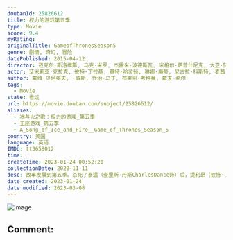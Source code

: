 ```yaml
---
doubanId: 25826612
title: 权力的游戏第五季
type: Movie
score: 9.4
myRating: 
originalTitle: GameofThronesSeason5
genre: 剧情, 奇幻, 冒险
datePublished: 2015-04-12
director: 迈克尔·斯洛维斯, 马克·米罗, 杰雷米·波德斯瓦, 米格尔·萨普什尼克, 大卫·努特尔
actor: 艾米莉亚·克拉克, 彼特·丁拉基, 基特·哈灵顿, 琳娜·海蒂, 尼古拉·科斯特, 麦茜·威廉姆斯, 苏菲·特纳, 娜塔莉·多默尔, 艾丹·吉伦, 斯蒂芬·迪兰, 约翰·布莱德利, 娜塔莉·伊曼纽尔, 格温多兰·克里斯蒂, 伊恩·格雷, 阿尔菲·艾伦, 米希尔·赫伊斯曼, 朱利安·格洛弗, 伊恩·麦克尔希尼, 卡里斯·范·侯登, 亚历山大·希迪格, 乔纳森·普雷斯, 凯莎·卡斯特, 托比·塞巴斯蒂安, 尼尔·泰格·弗莉, 道比·欧帕瑞, 恩佐·科伦蒂, 杰西卡·亨维克, 罗莎贝尔·劳伦蒂·塞勒斯, 马克·加蒂斯, 哈蒂·戈托贝德, 比吉特·约尔特·索伦森, 凯莉·英格拉姆, 乔尔·弗莱, 伊万·瑞恩, 汉娜·穆雷, 丹尼尔·波特曼, 雅各布·安德森, 欧文·蒂尔, 迈克尔·麦克埃尔哈顿, 本·克朗普顿, 夏洛特·霍普, 费伊·马赛, 皮特·沃恩, 塞伦·希德, undefined, 鲁珀特·范西塔特, 安东·莱瑟, 迪恩, 汉娜·沃丁厄姆, 安德鲁·麦克雷, 威尔·奥康纳, 伊恩·怀特, 福岛莉拉, 威尔·图德, 汤姆·弗拉席亚, ·墨菲, 黛安娜·里格, 利亚姆·坎宁安, 塔拉·菲茨杰拉德, 杰罗姆·弗林, 菲恩·琼斯, 尤金·西蒙, 伊恩·比蒂, undefined, 吉安皮罗·科格诺利, undefined, undefined, undefined, 内尔·威廉姆斯, undefined
author: 戴维·贝尼奥夫, ·威斯, 乔治·马丁, 布莱恩·考格曼, 戴夫·希尔
tags:
  - Movie
state: 看过
url: https://movie.douban.com/subject/25826612/
aliases:
  - 冰与火之歌：权力的游戏_第五季
  - 王座游戏_第五季
  - A_Song_of_Ice_and_Fire__Game_of_Thrones_Season_5
country: 美国
language: 英语
IMDb: tt3658012
time: 
createTime: 2023-01-24 00:52:20
collectionDate: 2020-11-11
desc: 故事发展到第五季。杀死了泰温（查里斯·丹斯CharlesDance饰）后，提利昂（彼特·丁拉基PeterDinklage饰）和瓦里斯（康雷斯·希尔ConlethHill饰）一同踏上了...
date created: 2023-01-24
date modified: 2023-03-08
---
```


![image](p2230256732.jpg)

Comment:
---
